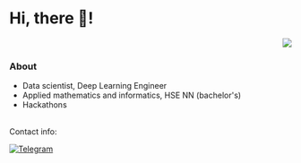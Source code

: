 # Hi, there 👋!
<p align="center">
<a href="https://github.com/antyats">




<dev>
 <a href="https://github.com/drkostas">
    <img align='right'  src="https://github-stats-alpha.vercel.app/api?username=antyats&cc=22272e&tc=37BCF6&ic=fff&bc=0000">
</a>
</dev>
<br>
  



### About
- Data scientist, Deep Learning Engineer
- Applied mathematics and informatics, HSE NN (bachelor's)
- Hackathons



<br>
Contact info:

[![Telegram](https://img.shields.io/badge/Telegram-2CA5E0?style=for-the-badge&logo=telegram&logoColor=white)](https://t.me/antyats)
<br>
